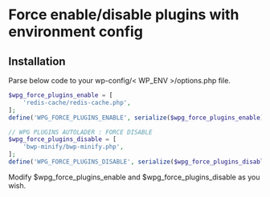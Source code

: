 # Force enable/disable plugins with environment config

## Installation

Parse below code to your wp-config/< WP_ENV >/options.php file.

```PHP
$wpg_force_plugins_enable = [
	'redis-cache/redis-cache.php',
];
define('WPG_FORCE_PLUGINS_ENABLE', serialize($wpg_force_plugins_enable));

// WPG PLUGINS AUTOLADER : FORCE DISABLE
$wpg_force_plugins_disable = [
	'bwp-minify/bwp-minify.php',
];
define('WPG_FORCE_PLUGINS_DISABLE', serialize($wpg_force_plugins_disable));
```
Modify $wpg_force_plugins_enable and $wpg_force_plugins_disable as you wish.
